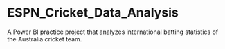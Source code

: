 # ESPN_Cricket_Data_Analysis
A Power BI practice project that analyzes international batting statistics of the Australia cricket team.
